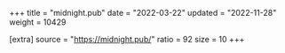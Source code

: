 +++
title = "midnight.pub"
date = "2022-03-22"
updated = "2022-11-28"
weight = 10429

[extra]
source = "https://midnight.pub/"
ratio = 92
size = 10
+++
